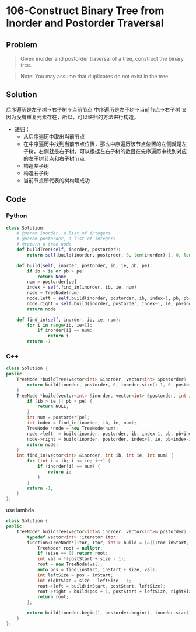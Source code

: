 # 106-Construct Binary Tree from Inorder and Postorder Traversal

## Problem

> Given inorder and postorder traversal of a tree, construct the binary tree.

> Note:
You may assume that duplicates do not exist in the tree.

## Solution

后序遍历是左子树->右子树->当前节点
中序遍历是左子树->当前节点->右子树
又因为没有重复元素存在，所以，可以递归的方法进行构造。

- 递归：
	- 从后序遍历中取出当前节点
	- 在中序遍历中找到当前节点位置，那么中序遍历该节点位置的左侧就是左子树，右侧就是右子树，可以根据左右子树的数目在先序遍历中找到对应的左子树节点和右子树节点
	- 构造左子树
	- 构造右子树
	- 当前节点所代表的树构建成功


## Code

### Python

```python
class Solution:
    # @param inorder, a list of integers
    # @param postorder, a list of integers
    # @return a tree node
    def buildTree(self, inorder, postorder):
        return self.build(inorder, postorder, 0, len(inorder)-1, 0, len(postorder)-1)

    def build(self, inorder, postorder, ib, ie, pb, pe):
        if ib > ie or pb > pe:
            return None
        num = postorder[pe]
        index = self.find_in(inorder, ib, ie, num)
        node = TreeNode(num)
        node.left = self.build(inorder, postorder, ib, index-1, pb, pb+index-ib-1)
        node.right = self.build(inorder, postorder, index+1, ie, pb+index-ib, pe-1)
        return node

    def find_in(self, inorder, ib, ie, num):
        for i in range(ib, ie+1):
            if inorder[i] == num:
                return i
        return -1
```

### C++

```cpp
class Solution {
public:
    TreeNode *buildTree(vector<int> &inorder, vector<int> &postorder) {
        return build(inorder, postorder, 0, inorder.size()-1, 0, postorder.size()-1);
    }
    TreeNode *build(vector<int> &inorder, vector<int> &postorder, int ib, int ie, int pb, int pe) {
        if (ib > ie || pb > pe) {
            return NULL;
        }
        int num = postorder[pe];
        int index = find_in(inorder, ib, ie, num);
        TreeNode *node = new TreeNode(num);
        node->left  = build(inorder, postorder, ib, index-1, pb, pb+index-ib-1);
        node->right = build(inorder, postorder, index+1, ie, pb+index-ib, pe-1);
        return node;
    }
    int find_in(vector<int> &inorder, int ib, int ie, int num) {
        for (int i = ib; i <= ie; i++) {
            if (inorder[i] == num) {
                return i;
            }
        }
        return -1;
    }
};
```

use lambda

```cpp
class Solution {
public:
    TreeNode* buildTree(vector<int>& inorder, vector<int>& postorder) {
        typedef vector<int>::iterator Itor;
        function<TreeNode*(Itor, Itor, int)> build = [&](Itor inStart, Itor postStart, int size) {
            TreeNode* root = nullptr;
            if (size == 0) return root;
            int val = *(postStart + size - 1);
            root = new TreeNode(val);
            auto pos = find(inStart, inStart + size, val);
            int leftSize = pos - inStart;
            int rightSize = size - leftSize - 1;
            root->left = build(inStart, postStart, leftSize);
            root->right = build(pos + 1, postStart + leftSize, rightSize);
            return root;
        };

        return build(inorder.begin(), postorder.begin(), inorder.size());
    }
};
```
